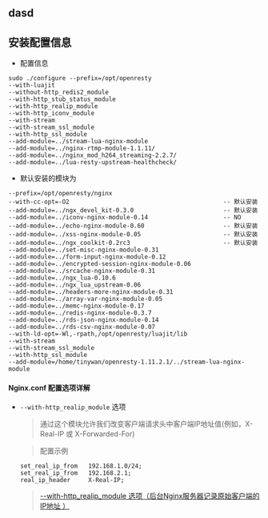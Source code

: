 ## dasd 

## 安装配置信息

+   配置信息

```
sudo ./configure --prefix=/opt/openresty 
--with-luajit 
--without-http_redis2_module 
--with-http_stub_status_module
--with-http_realip_module
--with-http_iconv_module 
--with-stream 
--with-stream_ssl_module 
--with-http_ssl_module 
--add-module=../stream-lua-nginx-module
--add-module=../nginx-rtmp-module-1.1.11/
--add-module=../nginx_mod_h264_streaming-2.2.7/
--add-module=../lua-resty-upstream-healthcheck/

```
+   默认安装的模块为
```
--prefix=/opt/openresty/nginx 
--with-cc-opt=-O2                                           -- 默认安装
--add-module=../ngx_devel_kit-0.3.0                         -- 默认安装
--add-module=../iconv-nginx-module-0.14                     -- NO
--add-module=../echo-nginx-module-0.60                      -- 默认安装
--add-module=../xss-nginx-module-0.05                       -- 默认安装
--add-module=../ngx_coolkit-0.2rc3                          -- 默认安装
--add-module=../set-misc-nginx-module-0.31 
--add-module=../form-input-nginx-module-0.12 
--add-module=../encrypted-session-nginx-module-0.06 
--add-module=../srcache-nginx-module-0.31 
--add-module=../ngx_lua-0.10.6 
--add-module=../ngx_lua_upstream-0.06 
--add-module=../headers-more-nginx-module-0.31 
--add-module=../array-var-nginx-module-0.05 
--add-module=../memc-nginx-module-0.17 
--add-module=../redis-nginx-module-0.3.7 
--add-module=../rds-json-nginx-module-0.14 
--add-module=../rds-csv-nginx-module-0.07 
--with-ld-opt=-Wl,-rpath,/opt/openresty/luajit/lib 
--with-stream 
--with-stream_ssl_module 
--with-http_ssl_module 
--add-module=/home/tinywan/openresty-1.11.2.1/../stream-lua-nginx-module
```

#### Nginx.conf 配置选项详解
+   `--with-http_realip_module` 选项
    > 通过这个模块允许我们改变客户端请求头中客户端IP地址值(例如，X-Real-IP 或 X-Forwarded-For)   

    > 配置示例
         
    ```
    set_real_ip_from   192.168.1.0/24;
    set_real_ip_from   192.168.2.1;
    real_ip_header     X-Real-IP;
    ```
    > [--with-http_realip_module 选项（后台Nginx服务器记录原始客户端的IP地址 ）](http://blog.csdn.net/cscrazybing/article/details/50789234)

